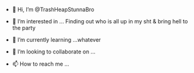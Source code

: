 - 👋 Hi, I’m @TrashHeapStunnaBro
- 👀 I’m interested in ... Finding out who is all up in my sht & bring hell to the party

- 🌱 I’m currently learning ...whatever
- 💞️ I’m looking to collaborate on ...
- 📫 How to reach me ...

<!---
TrashHeapStunnaBro/TrashHeapStunnaBro is a ✨ special ✨ repository because its `README.md` (this file) appears on your GitHub profile.
You can click the Preview link to take a look at your changes.
--->
